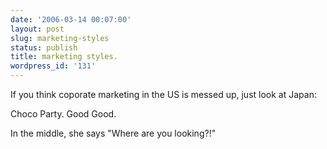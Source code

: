 ```yaml
---
date: '2006-03-14 00:07:00'
layout: post
slug: marketing-styles
status: publish
title: marketing styles.
wordpress_id: '131'
---
```


If you think coporate marketing in the US is messed up, just look at Japan:  



  

  

Choco Party. Good Good.
  
  

In the middle, she says "Where are you looking?!"
